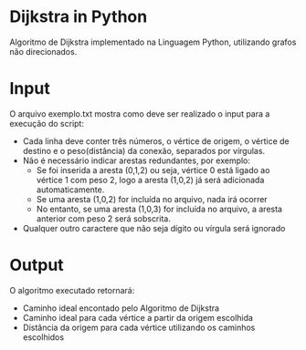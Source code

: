 # Dijkstra in Python

Algoritmo de Dijkstra implementado na Linguagem Python, utilizando grafos não direcionados.

# Input

O arquivo exemplo.txt mostra como deve ser realizado o input para a execução do script:
- Cada linha deve conter três números, o vértice de origem, o vértice de destino e o peso(distância) da conexão, separados por vírgulas.
- Não é necessário indicar arestas redundantes, por exemplo:
	- Se foi inserida a aresta (0,1,2) ou seja, vértice 0 está ligado ao vértice 1 com peso 2, logo a aresta (1,0,2) já será adicionada automaticamente.
	- Se uma aresta (1,0,2) for incluída no arquivo, nada irá ocorrer
	- No entanto, se uma aresta (1,0,3) for incluída no arquivo, a aresta anterior com peso 2 será sobscrita.
- Qualquer outro caractere que não seja dígito ou vírgula será ignorado

# Output

O algoritmo executado retornará:
- Caminho ideal encontado pelo Algoritmo de Dijkstra
- Caminho ideal para cada vértice a partir da origem escolhida
- Distância da origem para cada vértice utilizando os caminhos escolhidos
